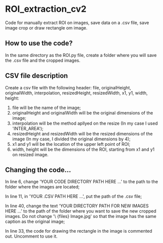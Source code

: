 # ROI_extraction_cv2
Code for manually extract ROI on images, save data on a .csv file, save image crop or draw rectangle om image.

## How to use the code?

In the same directory as the ROI.py file, create a folder where you will save the .csv file and the cropped images.

## CSV file description

Create a csv file with the following header: file, originalHeight, originalWidth, interpolation, resizedHeight, resizedWidth, x1, y1, width, height:

1) file will be the name of the image;
2) originalHeight and originalWidth will be the original dimensions of the image;
3) interpolation will be the method apllyed on the resize (In my case I used 'INTER_AREA');
4) resizedHeight and resizedWidth will be the resized dimensions of the image (In my case, I divided the original dimensions by 4);
5) x1 and y1 will be the location of the upper left point of ROI;
6) width, height will be the dimensions of the ROI, starting from x1 and y1 on resized image.

## Changing the code...
In line 6, change 'YOUR CODE DIRECTORY PATH HERE ...' to the path to the folder where the images are located;

In line 11, in 'YOUR .CSV PATH HERE ...', put the path of the .csv file;

In line 40, change the text 'YOUR DIRECTORY PATH FOR NEW IMAGES HERE ...' to the path of the folder where you want to save the new cropped images. Do not change '\ {files} Image.jpg' so that the image has the same caption as the original image;

In line 33, the code for drawing the rectangle in the image is commented out. Uncomment to use it.
